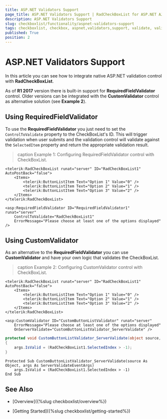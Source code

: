 ```yaml
---
title: ASP.NET Validators Support
page_title: ASP.NET Validators Support | RadCheckBoxList for ASP.NET AJAX Documentation
description: ASP.NET Validators Support
slug: checkboxlist/functionality/aspnet-validators-support
tags: checkboxlist, checkbox, aspnet,validators,support, validate, validation, native
published: True
position: 2
---
```


# ASP.NET Validators Support

In this article you can see how to integrate native ASP.NET validation control with **RadCheckBoxList**.

As of **R1 2017** version there is built-in support for **RequiredFieldValidator** control. Older versions can be integrated with the **CustomValidator** control as alternative solution (see **Example 2**).

## Using RequiredFieldValidator

To use the **RequiredFieldValidator** you just need to set the `ControlToValidate` property to the CheckBoxList's ID. This will trigger validation when user submits and the validation control will validate against the `SelectedItem` property and return the appropriate validation result.

>caption Example 1: Configuring RequiredFieldValidator control with CheckBoxList.

````ASP.NET
<telerik:RadCheckBoxList runat="server" ID="RadCheckBoxList1" AutoPostBack="false">
	<Items>
		<telerik:ButtonListItem Text="Option 1" Value="0" />
		<telerik:ButtonListItem Text="Option 2" Value="1" />
		<telerik:ButtonListItem Text="Option 3" Value="2" />
	</Items>
</telerik:RadCheckBoxList>

<asp:RequiredFieldValidator ID="RequiredFieldValidator1" runat="server" 
    ControlToValidate="RadCheckBoxList1"
    ErrorMessage="Please choose at least one of the options displayed" />
````

## Using CustomValidator

As an alternative to the **RequiredFieldValidator** you can use **CustomValidator** and have your own logic that validates the CheckBoxList.

>caption Example 2: Configuring CustomValidator control with CheckBoxList.

````ASP.NET
<telerik:RadCheckBoxList runat="server" ID="RadCheckBoxList1" AutoPostBack="false">
	<Items>
		<telerik:ButtonListItem Text="Option 1" Value="0" />
		<telerik:ButtonListItem Text="Option 2" Value="1" />
		<telerik:ButtonListItem Text="Option 3" Value="2" />
	</Items>
</telerik:RadCheckBoxList>

<asp:CustomValidator ID="CustomButtonListValidator" runat="server" 
    ErrorMessage="Please choose at least one of the options displayed"
    OnServerValidate="CustomButtonListValidator_ServerValidate" />
````
````C#
protected void CustomButtonListValidator_ServerValidate(object source, ServerValidateEventArgs args)
{
    args.IsValid = (RadCheckBoxList1.SelectedIndex > -1);
}
````
````VB
Protected Sub CustomButtonListValidator_ServerValidate(source As Object, args As ServerValidateEventArgs)
	args.IsValid = (RadCheckBoxList1.SelectedIndex > -1)
End Sub
````

## See Also

* [Overview]({%slug checkboxlist/overview%})

* [Getting Started]({%slug checkboxlist/getting-started%})
